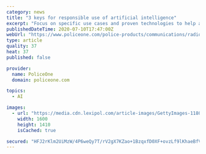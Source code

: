 ```yaml
---
category: news
title: "3 keys for responsible use of artificial intelligence"
excerpt: "Focus on specific use cases and proven technologies to help address community concerns about AI tools like facial recognition"
publishedDateTime: 2020-07-10T17:47:00Z
webUrl: "https://www.policeone.com/police-products/communications/radios/articles/3-keys-for-responsible-use-of-artificial-intelligence-wDJDK70AlZDtfSFP/"
type: article
quality: 37
heat: 37
published: false

provider:
  name: PoliceOne
  domain: policeone.com

topics:
  - AI

images:
  - url: "https://media.cdn.lexipol.com/article-images/GettyImages-1180902197.jpg?w=1600"
    width: 1600
    height: 1410
    isCached: true

secured: "HFJ2rKlm2UiMzW/4P6weQy7T/rV2gX7KZao+1BzqxfD0XF+ovzLf9lKhaeBfVDaMKmX+fINaMsCMniieiGGBcyi/ELufpOvorJ2eWChBoRyxW611Ju7+Rp1AyviIzXNAS0cpTPe1tqN/IAj+QnSvsDIVzbJj662PdRDMHXa8VqSTuUc7Px6UPa2cqiBUWtH8y1w70ugz3rpHAXmRHXmA5VA9pctkmy1sUYlo8rt0I3qCRjjkYBMyY+syBGKlpDZu7AZhoPhe4yrxdaodnd50ULA9BiynVZS4ca+6cXqf6VbGIZnatt0dG0PCKnJ6RLZGpk71HlK9fZHCERpQn9Mumw==;sig/Q8ZWRsyAUNCCPcVjtA=="
---
```


